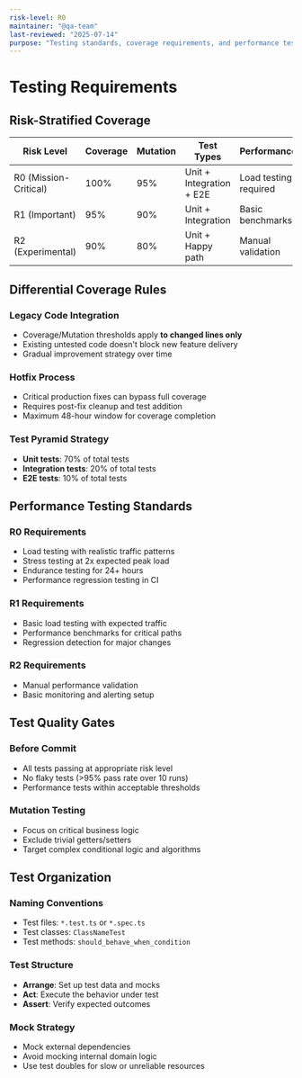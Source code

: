 ```yaml
---
risk-level: R0
maintainer: "@qa-team"
last-reviewed: "2025-07-14"
purpose: "Testing standards, coverage requirements, and performance testing procedures"
---
```


# Testing Requirements

## Risk-Stratified Coverage

| Risk Level | Coverage | Mutation | Test Types | Performance |
|------------|----------|----------|------------|-------------|
| R0 (Mission-Critical) | 100% | 95% | Unit + Integration + E2E | Load testing required |
| R1 (Important) | 95% | 90% | Unit + Integration | Basic benchmarks |
| R2 (Experimental) | 90% | 80% | Unit + Happy path | Manual validation |

## Differential Coverage Rules

### Legacy Code Integration
- Coverage/Mutation thresholds apply **to changed lines only**
- Existing untested code doesn't block new feature delivery
- Gradual improvement strategy over time

### Hotfix Process
- Critical production fixes can bypass full coverage
- Requires post-fix cleanup and test addition
- Maximum 48-hour window for coverage completion

### Test Pyramid Strategy
- **Unit tests**: 70% of total tests
- **Integration tests**: 20% of total tests  
- **E2E tests**: 10% of total tests

## Performance Testing Standards

### R0 Requirements
- Load testing with realistic traffic patterns
- Stress testing at 2x expected peak load
- Endurance testing for 24+ hours
- Performance regression testing in CI

### R1 Requirements
- Basic load testing with expected traffic
- Performance benchmarks for critical paths
- Regression detection for major changes

### R2 Requirements
- Manual performance validation
- Basic monitoring and alerting setup

## Test Quality Gates

### Before Commit
- All tests passing at appropriate risk level
- No flaky tests (>95% pass rate over 10 runs)
- Performance tests within acceptable thresholds

### Mutation Testing
- Focus on critical business logic
- Exclude trivial getters/setters
- Target complex conditional logic and algorithms

## Test Organization

### Naming Conventions
- Test files: `*.test.ts` or `*.spec.ts`
- Test classes: `ClassNameTest`
- Test methods: `should_behave_when_condition`

### Test Structure
- **Arrange**: Set up test data and mocks
- **Act**: Execute the behavior under test
- **Assert**: Verify expected outcomes

### Mock Strategy
- Mock external dependencies
- Avoid mocking internal domain logic
- Use test doubles for slow or unreliable resources